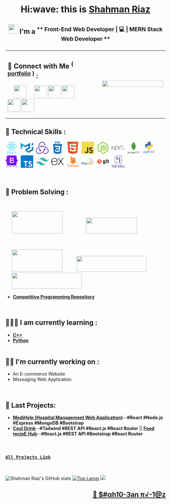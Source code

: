 <h1 align='center'> Hi:wave: this is <a href="https://shahman-riaz.web.app/"><b>Shahman Riaz</b></a> </h1>
<h2 align='center'><img src="https://user-images.githubusercontent.com/76748226/174168550-bf815dc9-a013-426d-9189-d031da021ebb.png" height='30' width='30'/> I'm a <sup>**  Front-End Web Developer  | 💻 |   MERN Stack Web Developer  **</sup></h2>




<table style=" border-collapse: no-collapse;">
  
 <tr >
    <td align="left" style="margin-top: 0%" width="50%">
    
 <h2> 🤝 Connect with Me <sup>( <a href="https://shahman-riaz.web.app/"><b>portfolio</b></a> )</sup> : </h2>
<p><a href="https://www.linkedin.com/in/shahman-riaz/" style="padding: 20px"><img width='40' height='40' src='https://i.ibb.co/kXWB7pG/linkedin.png'></a> <a href="mailto:shahmanriaz07@gmail.com"><img width='40' height='40' src=https://i.ibb.co/4pwYqpT/icons8-email-open-48.png'></a> <a href="https://www.facebook.com/smn.riaz"><img width='40' height='40' src='https://i.ibb.co/hB2T8mL/facebook.png'></a> <a href="https://wa.me/+8801631214301" target="_blank"><img width='40' height='40' src='https://i.ibb.co/Dbs7sg9/icons8-whatsapp-48.png'></a> <a href="#"><img width='40' height='40' src='https://i.ibb.co/Q9Rq80S/twitter.png'></a> <a href="https://www.instagram.com/smn.riaz"><img width='40' height='40' src='https://i.ibb.co/NZ7jg8J/icons8-instagram-48.png'></a> 
</p>
    
   </td>
   <td >
  
  <p align='right'><img width='90%' height='50%' src='https://shahman-riaz.web.app/static/media/skillPic.18f0fc82.gif'></p> 
  
  
  </td>
 </tr>
</table>





  ## 💼 Technical Skills :
  <div>
   
  <img src="https://github.com/devicons/devicon/blob/master/icons/react/react-original-wordmark.svg" title="React" alt="React" width="40" height="40"/>&nbsp;
  <img src="https://github.com/devicons/devicon/blob/master/icons/materialui/materialui-original.svg" title="Material UI" alt="Material UI" width="40" height="40"/>&nbsp;
  <img src="https://github.com/devicons/devicon/blob/master/icons/redux/redux-original.svg" title="Redux" alt="Redux " width="40" height="40"/>&nbsp;
  <img src="https://github.com/devicons/devicon/blob/master/icons/css3/css3-plain-wordmark.svg"  title="CSS3" alt="CSS" width="40" height="40"/>&nbsp;
  <img src="https://github.com/devicons/devicon/blob/master/icons/html5/html5-original.svg" title="HTML5" alt="HTML" width="40" height="40"/>&nbsp;
  <img src="https://github.com/devicons/devicon/blob/master/icons/javascript/javascript-original.svg" title="JavaScript" alt="JavaScript" width="40" height="40"/>&nbsp;
     <img src="https://github.com/devicons/devicon/blob/master/icons/nodejs/nodejs-original.svg" title="NodeJs" alt="NodeJs" width="40" height="40"/>&nbsp;
 <img style="background-color:white" src="https://github.com/devicons/devicon/blob/master/icons/nextjs/nextjs-original-wordmark.svg" title="NextJs" alt="NextJs" width="40" height="40"/>&nbsp;
 <img src="https://github.com/devicons/devicon/blob/master/icons/mongodb/mongodb-original-wordmark.svg" title="MongoDB" alt="MongoDB" width="40" height="40"/>&nbsp;
 <img src="https://github.com/devicons/devicon/blob/master/icons/python/python-original-wordmark.svg" title="Python" alt="Python" width="40" height="40"/>&nbsp;
 <img src="https://github.com/devicons/devicon/blob/master/icons/bootstrap/bootstrap-original-wordmark.svg" title="Bootstrap" alt="Bootstrap" width="40" height="40"/>&nbsp;
 <img src="https://github.com/devicons/devicon/blob/master/icons/typescript/typescript-original.svg" title="TypeScript" alt="TypeScript" width="40" height="40"/>&nbsp;
 <img src="https://github.com/devicons/devicon/blob/master/icons/tailwindcss/tailwindcss-plain.svg" title="TailwindCss" alt="TailwindCss" width="40" height="40"/>&nbsp;
    <img src="https://github.com/devicons/devicon/blob/master/icons/express/express-original.svg" title="Express" alt="Express" width="40" height="40"/>&nbsp;
  <img src="https://github.com/devicons/devicon/blob/master/icons/firebase/firebase-plain-wordmark.svg" title="Firebase" alt="Firebase" width="40" height="40"/>&nbsp;
  <img src="https://github.com/devicons/devicon/blob/master/icons/mysql/mysql-original-wordmark.svg" title="MySQL"  alt="MySQL" width="40" height="40"/>&nbsp;
     <img src="https://github.com/devicons/devicon/blob/master/icons/git/git-original-wordmark.svg" title="Git" alt="Git" width="40" height="40"/>&nbsp; 
    <img src="https://github.com/devicons/devicon/blob/master/icons/heroku/heroku-original-wordmark.svg" title="Heroku" alt="Heroku" width="40" height="40"/>&nbsp;
</div><br />
  
  
## 🧠 Problem Solving :
  <div>
  <p>
  <a href="https://www.codechef.com/users/smn_riaz" style="padding: 20px"><img width='160' height='70' src='https://user-images.githubusercontent.com/76748226/176306091-3868e876-9e10-46ac-ba7f-893125832ba3.png'></a> <a href="https://www.hackerrank.com/smn_riaz" ><img width='160' height='50' style="padding:50px" src='https://user-images.githubusercontent.com/76748226/176305481-603f783a-6543-41d2-a893-a582c514ffe4.jpg'></a> <a href="https://leetcode.com/smn_riaz/" style="padding: 20px"><img width='160' height='70' src='https://user-images.githubusercontent.com/76748226/176306465-33b95842-fdd6-4535-8cf2-c6eef339b2c1.png'></a> <a href="https://codeforces.com/profile/smnriaz" style="padding:20px"><img width='220' height='50' src='https://user-images.githubusercontent.com/76748226/176308406-c3f09af3-1496-432d-8512-2fcd3abc24ba.jpeg'></a> 
  <a href="https://www.hackerearth.com/@shahman" style="padding:20px"><img width='220' height='50' src='https://user-images.githubusercontent.com/76748226/176308406-c3f09af3-1496-432d-8512-2fcd3abc24ba.jpeg'></a>
  </p>
  </div>
  
   - <a href="https://github.com/Shahman-Riaz/Competitive-Programming"><b>Competitive Programming Repository</b></a>
  
  <br />
  
  
  ## 👨🏻‍🎓 I am currently learning :
- <a href="https://github.com/Shahman-Riaz/LearnReactNative"><b>C++</b></a>
- <a href="https://github.com/Shahman-Riaz/LearnPracticePython"><b>Python</b></a>
  <br />
  <br />
  

## 👨‍💻 I'm currently working on :
- An E-commerce Website
- Messaging Web Application
<br />
  

  

  ## 📌 Last Projects: 
  - <a href="https://github.com/Shahman-Riaz/client-medihelp/"><b>MediHelp (Hospital Management Web Application)</b></a>--<b>#React #Node.js #Express #MongoDB #Bootstrap</b>
  - <a href="https://github.com/Shahman-Riaz/cool-drink-tailwind-rest-api"><b>Cool Drink</b></a>--<b>#Tailwind #REST API #React.js #React Router</b> || <a href="https://github.com/Shahman-Riaz/API-integration-restaurant/"><b>Food recipE.Hub</b></a>--<b>#React.js #REST API #Bootstrap #React Router</b>
  <br />
 
  ### [`All Projects Link`](https://github.com/Shahman-Riaz?tab=repositories)
  <br />
  
  ![Shahman Riaz's GitHub stats](https://github-readme-stats.vercel.app/api?username=shahman-riaz&show_icons=true&theme=radical)  [![Top Langs](https://github-readme-stats.vercel.app/api/top-langs/?username=shahman-riaz&layout=compact)](https://github.com/shahman-riaz/github-readme-stats)  ![](https://komarev.com/ghpvc/?username=shahman-riaz&color=blue) 

<h2 align='right'><a href="https://shahman-riaz.web.app/"><b>🤖 $#αh10-3aη  π√-1@z</b></a></h2>

